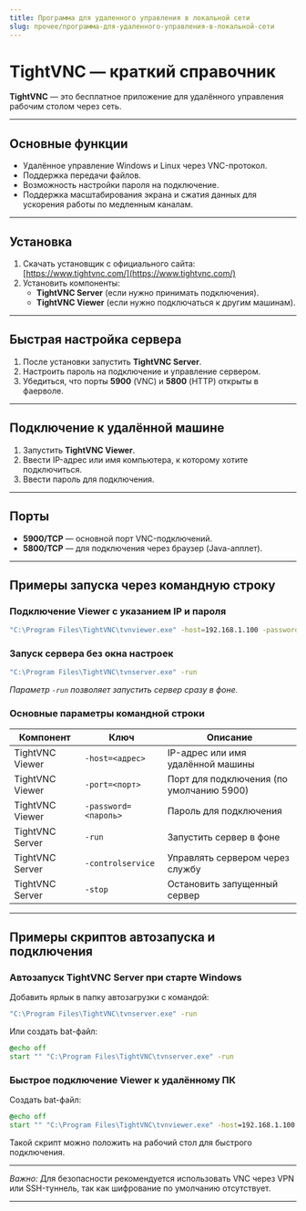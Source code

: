 ```yaml
---
title: Программа для удаленного управления в локальной сети
slug: прочее/программа-для-удаленного-управления-в-локальной-сети
---
```

# TightVNC — краткий справочник

**TightVNC** — это бесплатное приложение для удалённого управления рабочим столом через сеть.

---

## Основные функции

- Удалённое управление Windows и Linux через VNC-протокол.
- Поддержка передачи файлов.
- Возможность настройки пароля на подключение.
- Поддержка масштабирования экрана и сжатия данных для ускорения работы по медленным каналам.

---

## Установка

1. Скачать установщик с официального сайта: [https://www.tightvnc.com/](https://www.tightvnc.com/)
2. Установить компоненты:
   - **TightVNC Server** (если нужно принимать подключения).
   - **TightVNC Viewer** (если нужно подключаться к другим машинам).

---

## Быстрая настройка сервера

1. После установки запустить **TightVNC Server**.
2. Настроить пароль на подключение и управление сервером.
3. Убедиться, что порты **5900** (VNC) и **5800** (HTTP) открыты в фаерволе.

---

## Подключение к удалённой машине

1. Запустить **TightVNC Viewer**.
2. Ввести IP-адрес или имя компьютера, к которому хотите подключиться.
3. Ввести пароль для подключения.

---

## Порты

- **5900/TCP** — основной порт VNC-подключений.
- **5800/TCP** — для подключения через браузер (Java-апплет).

---

## Примеры запуска через командную строку

### Подключение Viewer с указанием IP и пароля

```bash
"C:\Program Files\TightVNC\tvnviewer.exe" -host=192.168.1.100 -password=yourpassword
```

### Запуск сервера без окна настроек

```bash
"C:\Program Files\TightVNC\tvnserver.exe" -run
```

_Параметр `-run` позволяет запустить сервер сразу в фоне._

### Основные параметры командной строки

| Компонент          | Ключ               | Описание                                 |
|--------------------|---------------------|------------------------------------------|
| TightVNC Viewer    | `-host=<адрес>`      | IP-адрес или имя удалённой машины        |
| TightVNC Viewer    | `-port=<порт>`       | Порт для подключения (по умолчанию 5900) |
| TightVNC Viewer    | `-password=<пароль>` | Пароль для подключения                  |
| TightVNC Server    | `-run`               | Запустить сервер в фоне                 |
| TightVNC Server    | `-controlservice`    | Управлять сервером через службу         |
| TightVNC Server    | `-stop`              | Остановить запущенный сервер            |

---

## Примеры скриптов автозапуска и подключения

### Автозапуск TightVNC Server при старте Windows

Добавить ярлык в папку автозагрузки с командой:

```bash
"C:\Program Files\TightVNC\tvnserver.exe" -run
```

Или создать bat-файл:

```bat
@echo off
start "" "C:\Program Files\TightVNC\tvnserver.exe" -run
```

### Быстрое подключение Viewer к удалённому ПК

Создать bat-файл:

```bat
@echo off
start "" "C:\Program Files\TightVNC\tvnviewer.exe" -host=192.168.1.100 -password=yourpassword
```

Такой скрипт можно положить на рабочий стол для быстрого подключения.

---

_Важно:_ Для безопасности рекомендуется использовать VNC через VPN или SSH-туннель, так как шифрование по умолчанию отсутствует.

---
